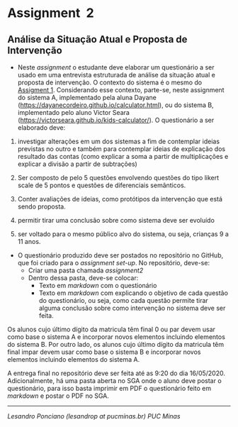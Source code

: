 # Assignment  2

## Análise da Situação Atual e Proposta de Intervenção

* Neste _assignment_ o estudante deve elaborar um questionário a ser usado em uma entrevista estruturada de análise da situação atual e proposta de intervenção. O contexto do sistema é o mesmo do [Assigment 1](https://github.com/lesandrop/Inter-Humano-Computador/blob/master/02-TrabalhosHandsOnOficinas/assignment_ihc-1.md). Considerando esse contexto, parte-se, neste assignment do sistema A, implementado pela aluna Dayane (https://dayanecordeiro.github.io/calculator.html), ou do sistema B, implementado pelo aluno Victor Seara (https://victorseara.github.io/kids-calculator/). O questionário a ser elaborado deve:

1. investigar alterações em um dos sistemas a fim de contemplar ideias previstas no outro e também para contemplar ideias de explicação dos resultado das contas (como explicar a soma a partir de multiplicações e explicar a divisão a partir de subtrações)

1. Ser composto de pelo 5 questões envolvendo questões do tipo likert scale de 5 pontos e questões de diferenciais semânticos.

1. Conter avaliações de ideias, como protótipos da intervenção que está sendo proposta.

1. permitir tirar uma conclusão sobre como sistema deve ser evoluído

1. ser voltado para o mesmo público alvo do sistema, ou seja, crianças 9 a 11 anos.

* O questionário produzido deve ser postados no repositório no GitHub, que foi criado para o _assignment set-up_. No repositório, deve-se:
	* Criar uma pasta chamada _assignment2_
	* Dentro dessa pasta, deve-se colocar:
		* Texto em _markdown_ com o questionário
		* Texto em _markdown_ com explicando o objetivo de cada questão do questionário, ou seja, como cada questão permite tirar alguma conclusão sobre como intervenção no sistema deve ser feita.


Os alunos cujo último dígito da matricula têm final 0 ou par devem usar como base o sistema A e incorporar novos elementos incluindo elementos do sistema B. Por outro lado, os alunos cujo último dígito da matricula têm final impar devem usar como base o sistema B e incorporar novos elementos incluindo elementos do sistema A.

A entrega final no repositório deve ser feita até as 9:20 do dia 16/05/2020. Adicionalmente, há uma pasta aberta no SGA onde o aluno deve postar o questionário, para isso basta imprimir em PDF o questionário feito em _markdown_ e postar o PDF no SGA.

---

_Lesandro Ponciano (lesandrop at pucminas.br) PUC Minas_
